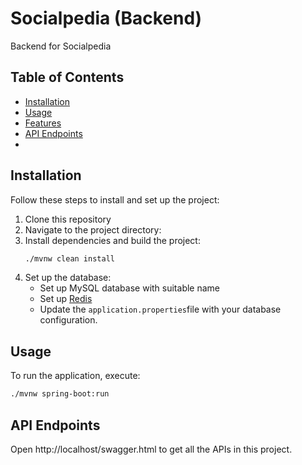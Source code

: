 # Socialpedia (Backend)

Backend for Socialpedia

## Table of Contents

- [Installation](#installation)
- [Usage](#usage)
- [Features](#features)
- [API Endpoints](#api-endpoints)
- 
## Installation

Follow these steps to install and set up the project:

1. Clone this repository
2. Navigate to the project directory:
3. Install dependencies and build the project:
    ```sh
    ./mvnw clean install
    ```
4. Set up the database:
    - Set up MySQL database with suitable name
    - Set up [Redis](https://redis.io/docs/latest/operate/oss_and_stack/install/install-redis/)
    - Update the `application.properties`file with your database configuration.

## Usage

To run the application, execute:
```sh
./mvnw spring-boot:run
```

## API Endpoints

Open http://localhost/swagger.html to get all the APIs in this project.
